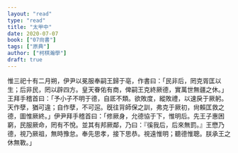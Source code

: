 ```yaml
---
layout: "read"
type: "read"
title: "太甲中"
date: 2020-07-07
book: ["07尙書"]
tags: ["原典"]
author: ["柯棋瀚學"]
draft: true
---
```


惟三祀十有二月朔，伊尹以冕服奉嗣王歸于亳，作書曰：「民非后，罔克胥匡以生；后非民，罔以辟四方。皇天眷佑有商，俾嗣王克終厥德，實萬世無疆之休。」王拜手稽首曰：「予小子不明于德，自厎不類。欲敗度，縱敗禮，以速戾于厥躬。天作孽，猶可違；自作孽，不可逭。旣往背師保之訓，弗克于厥初，尙賴匡救之德，圖惟厥終。」伊尹拜手稽首曰：「修厥身，允德協于下，惟明后。先王子惠困窮，民服厥命，罔有不悅。並其有邦厥鄰，乃曰：『徯我后，后來無罰。』王懋乃德，視乃厥祖，無時豫怠。奉先思孝，接下思恭。視遠惟明；聽德惟聰。朕承王之休無斁。」
